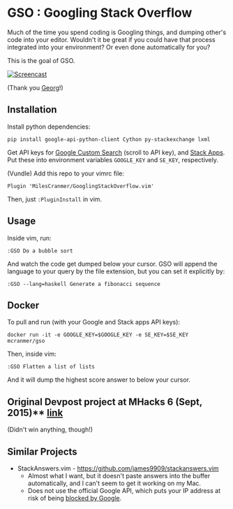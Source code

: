 # GSO : Googling Stack Overflow

Much of the time you spend coding is Googling things, and dumping
other's code into your editor. Wouldn't it be great if you could have
that process integrated into your environment? Or even done
automatically for you?

This is the goal of GSO.

[![Screencast](http://i.imgur.com/pbqMMjh.gif)](https://asciinema.org/a/123242)

(Thank you [Georg](https://stackoverflow.com/a/14017798/2689923)!)

## Installation

Install python dependencies:

```` 
pip install google-api-python-client Cython py-stackexchange lxml
````

Get API keys for [Google Custom Search](https://developers.google.com/custom-search/json-api/v1/overview)
(scroll to API key), and [Stack Apps](https://stackapps.com/apps/oauth/register). Put these into
environment variables `GOOGLE_KEY` and
`SE_KEY`, respectively.

(Vundle) Add this repo to your vimrc file:

````
Plugin 'MilesCranmer/GooglingStackOverflow.vim'
````

Then, just `:PluginInstall` in vim.

Usage
-----

Inside vim, run:

````
:GSO Do a bubble sort
````

And watch the code get dumped below your cursor.
GSO will append the language to your query by the file extension, but you can set it explicitly by:

````
:GSO --lang=haskell Generate a fibonacci sequence
````

Docker
------

To pull and run (with your Google and Stack apps API keys):

```` 
docker run -it -e GOOGLE_KEY=$GOOGLE_KEY -e SE_KEY=$SE_KEY mcranmer/gso
````

Then, inside vim:

```` 
:GSO Flatten a list of lists
````

And it will dump the highest score answer to below your cursor.

## Original Devpost project at MHacks 6 (Sept, 2015)** [link](http://devpost.com/software/stack-of-py)

(Didn't win anything, though!)


## Similar Projects

-   StackAnswers.vim - <https://github.com/james9909/stackanswers.vim>
    -   Almost what I want, but it doesn't paste answers into the buffer
        automatically, and I can't seem to get it working on my Mac.
    -   Does not use the official Google API, which puts your IP address
        at risk of being [blocked by Google](https://stackoverflow.com/questions/22657548/is-it-ok-to-scrape-data-from-google-results).
